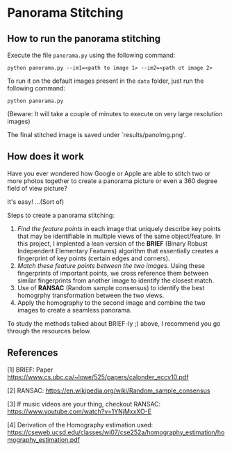 Panorama Stitching
======

## How to run the panorama stitching
Execute the file `panorama.py` using the following command:
```
python panorama.py --im1=<path to image 1> --im2=<path ot image 2>
```

To run it on the default images present in the `data` folder, just run the following command:
```
python panorama.py
```

(Beware: It will take a couple of minutes to execute on very large resolution images)

The final stitched image is saved under `results/panoImg.png'.

## How does it work
Have you ever wondered how Google or Apple are able to stitch two or more photos together to create a panorama picture or even a 360 degree field of view picture?

It's easy! ...(Sort of)

Steps to create a panorama stitching:

1. _Find the feature points_ in each image that uniquely describe key points that may be identifiable in multiple views of the same object/feature. In this project, I implented a lean version of the **BRIEF** (Binary Robust Independent Elementary Features) algorithm that essentially creates a fingerprint of key points (certain edges and corners).
2. _Match these feature points between the two images_. Using these fingerprints of important points, we cross reference them between similar fingerprints from another image to identify the closest match.
3. Use of **RANSAC** (Random sample consensus) to identify the best homogrphy transformation between the two views.
4. Apply the homography to the second image and combine the two images to create a seamless panorama. 

To study the methods talked about BRIEF-ly ;) above, I recommend you go through the resources below.
## References
[1] BRIEF: Paper https://www.cs.ubc.ca/~lowe/525/papers/calonder_eccv10.pdf

[2] RANSAC: https://en.wikipedia.org/wiki/Random_sample_consensus

[3] If music videos are your thing, checkout RANSAC: https://www.youtube.com/watch?v=1YNjMxxXO-E

[4] Derivation of the Homography estimation used: https://cseweb.ucsd.edu/classes/wi07/cse252a/homography_estimation/homography_estimation.pdf